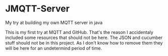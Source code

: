 # JMQTT-Server
My try at building my own MQTT server in java

This is my first try at MQTT and GitHub. That's the reason I accidentaly included some resources 
that should not be here. The JSON and cucumber stuff should not be in this project. 
As I don't know how to remove them they will be here for an undetermind period of time.

